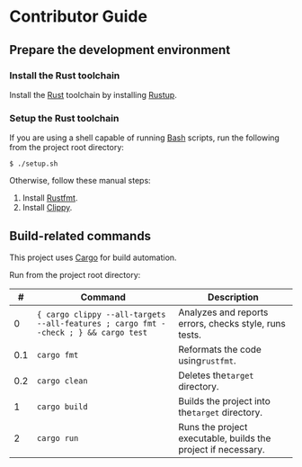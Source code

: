 # Contributor Guide

## Prepare the development environment

### Install the Rust toolchain

Install the [Rust](https://www.rust-lang.org/) toolchain
by installing [Rustup](https://www.rust-lang.org/tools/install).

### Setup the Rust toolchain

If you are using a shell capable of running
[Bash](https://www.gnu.org/software/bash/) scripts,
run the following from the project root directory:

```shell
$ ./setup.sh
```

Otherwise, follow these manual steps:

1. Install [Rustfmt](https://github.com/rust-lang/rustfmt).
2. Install [Clippy](https://github.com/rust-lang/rust-clippy).

## Build-related commands

This project uses [Cargo](https://doc.rust-lang.org/cargo/index.html) for build automation.

Run from the project root directory:

| #   | Command                                                                             | Description                                                   |
|-----|-------------------------------------------------------------------------------------|---------------------------------------------------------------|
| 0   | `{ cargo clippy --all-targets --all-features ; cargo fmt --check ; } && cargo test` | Analyzes and reports errors, checks style, runs tests.        |
| 0.1 | `cargo fmt`                                                                         | Reformats the code using`rustfmt`.                            |
| 0.2 | `cargo clean`                                                                       | Deletes the`target` directory.                                |
| 1   | `cargo build`                                                                       | Builds the project into the`target` directory.                |
| 2   | `cargo run`                                                                         | Runs the project executable, builds the project if necessary. |
